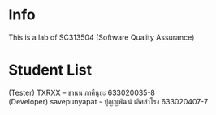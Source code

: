 # Info
This is a lab of SC313504 (Software Quality Assurance)

# Student List

(Tester) TXRXX – ชานน ภาคีนุยะ 633020035-8 \
(Developer) savepunyapat - ปุญญพัฒน์ เลิศสำโรง 633020407-7